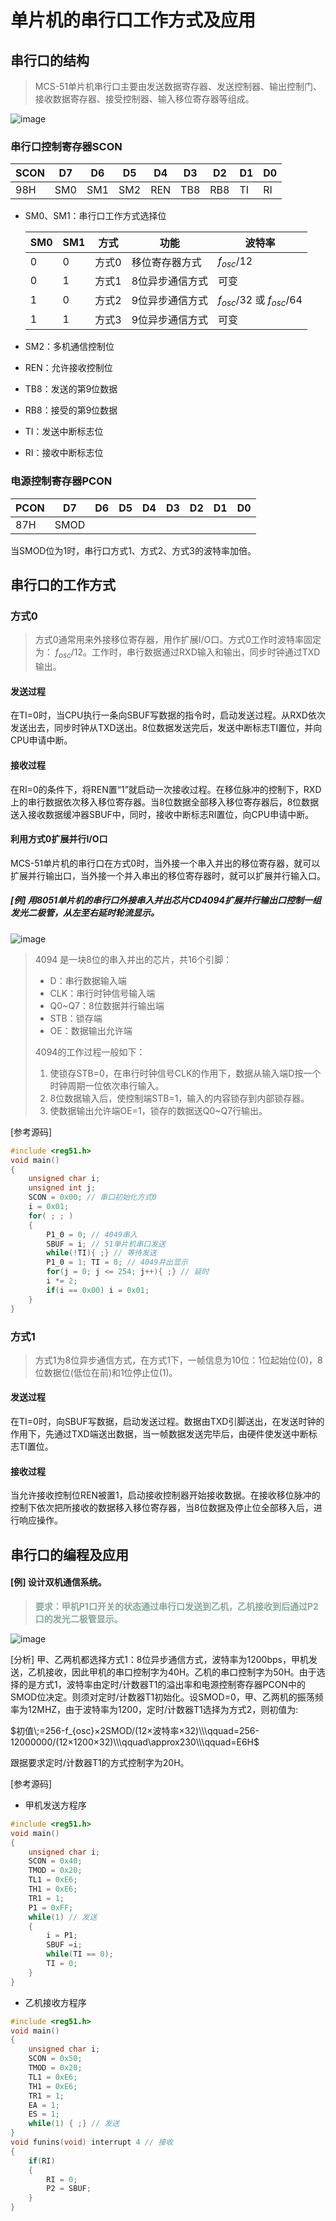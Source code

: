 # 单片机的串行口工作方式及应用

## 串行口的结构

> MCS-51单片机串行口主要由发送数据寄存器、发送控制器、输出控制门、接收数据寄存器、接受控制器、输入移位寄存器等组成。

![image](../src/10_img_serial.png)

### 串行口控制寄存器SCON

| SCON | D7   | D6   | D5   | D4   | D3   | D2   | D1   | D0   |
| ---- | ---- | ---- | ---- | ---- | ---- | ---- | ---- | ---- |
| 98H | SM0 | SM1 | SM2 | REN | TB8 | RB8 | TI |RI|

- SM0、SM1：串行口工作方式选择位

  | SM0  | SM1  | 方式  | 功能            | 波特率                       |
  | ---- | ---- | ----- | --------------- | ---------------------------- |
  | 0    | 0    | 方式0 | 移位寄存器方式  | $f_{osc}/12$                 |
  | 0    | 1    | 方式1 | 8位异步通信方式 | 可变                         |
  | 1    | 0    | 方式2 | 9位异步通信方式 | $f_{osc}/32$ 或 $f_{osc}/64$ |
  | 1    | 1    | 方式3 | 9位异步通信方式 | 可变                         |

- SM2：多机通信控制位
- REN：允许接收控制位
- TB8：发送的第9位数据
- RB8：接受的第9位数据
- TI：发送中断标志位
- RI：接收中断标志位

### 电源控制寄存器PCON

| PCON | D7   | D6   | D5   | D4   | D3   | D2   | D1   | D0   |
| ---- | ---- | ---- | ---- | ---- | ---- | ---- | ---- | ---- |
| 87H  | SMOD |      |      |      |      |      |      |      |

当SMOD位为1时，串行口方式1、方式2、方式3的波特率加倍。

## 串行口的工作方式

### 方式0

> 方式0通常用来外接移位寄存器，用作扩展I/O口。方式0工作时波特率固定为： $f_{osc}/12$。工作时，串行数据通过RXD输入和输出，同步时钟通过TXD输出。

#### 发送过程

在TI=0时，当CPU执行一条向SBUF写数据的指令时，启动发送过程。从RXD依次发送出去，同步时钟从TXD送出。8位数据发送完后，发送中断标志TI置位，并向CPU申请中断。

#### 接收过程

在RI=0的条件下，将REN置“1”就启动一次接收过程。在移位脉冲的控制下，RXD上的串行数据依次移入移位寄存器。当8位数据全部移入移位寄存器后，8位数据送入接收数据缓冲器SBUF中，同时，接收中断标志RI置位，向CPU申请中断。

#### 利用方式0扩展并行I/O口

MCS-51单片机的串行口在方式0时，当外接一个串入并出的移位寄存器，就可以扩展并行输出口，当外接一个并入串出的移位寄存器时，就可以扩展并行输入口。

##### [例] 用8051单片机的串行口外接串入并出芯片CD4094扩展并行输出口控制一组发光二极管，从左至右延时轮流显示。

![image](../src/10_img_cd4094.png)

> 4094 是一块8位的串入并出的芯片，共16个引脚：
>
> - D：串行数据输入端
> - CLK：串行时钟信号输入端
> - Q0\~Q7：8位数据并行输出端
> - STB：锁存端
> - OE：数据输出允许端
>
> 4094的工作过程一般如下：
>
> 1. 使锁存STB=0，在串行时钟信号CLK的作用下，数据从输入端D按一个时钟周期一位依次串行输入。
> 2. 8位数据输入后，使控制端STB=1，输入的内容锁存到内部锁存器。
> 3. 使数据输出允许端OE=1，锁存的数据送Q0\~Q7行输出。

[参考源码]

```c
#include <reg51.h>
void main()
{
    unsigned char i;
    unsigned int j;
    SCON = 0x00; // 串口初始化方式0
    i = 0x01;
    for( ; ; )
    {
        P1_0 = 0; // 4049串入
        SBUF = i; // 51单片机串口发送
        while(!TI){ ;} // 等待发送
        P1_0 = 1; TI = 0; // 4049并出显示
        for(j = 0; j <= 254; j++){ ;} // 延时
        i *= 2;
        if(i == 0x00) i = 0x01;
    }
}
```



### 方式1

> 方式1为8位异步通信方式，在方式1下，一帧信息为10位：1位起始位(0)，8位数据位(低位在前)和1位停止位(1)。

#### 发送过程

在TI=0时，向SBUF写数据，启动发送过程。数据由TXD引脚送出，在发送时钟的作用下，先通过TXD端送出数据，当一帧数据发送完毕后，由硬件使发送中断标志TI置位。

#### 接收过程

当允许接收控制位REN被置1，启动接收控制器开始接收数据。在接收移位脉冲的控制下依次把所接收的数据移入移位寄存器，当8位数据及停止位全部移入后，进行响应操作。

## 串行口的编程及应用

#### [例] 设计双机通信系统。

> <font color=#88aa99>**要求：甲机P1口开关的状态通过串行口发送到乙机，乙机接收到后通过P2口的发光二极管显示。**</font>

![image](../src/10_img_communication.png)

[分析] 甲、乙两机都选择方式1：8位异步通信方式，波特率为1200bps，甲机发送，乙机接收，因此甲机的串口控制字为40H。乙机的串口控制字为50H。由于选择的是方式1，波特率由定时/计数器T1的溢出率和电源控制寄存器PCON中的SMOD位决定。则须对定时/计数器T1初始化。设SMOD=0，甲、乙两机的振荡频率为12MHZ，由于波特率为1200，定时/计数器T1选择为方式2，则初值为:

$初值\;=256-f_{osc}×2SMOD/(12×波特率×32)\\\qquad=256-12000000/(12×1200×32)\\\qquad\approx230\\\qquad=E6H$

跟据要求定时/计数器T1的方式控制字为20H。

[参考源码]

- 甲机发送方程序

```c
#include <reg51.h>
void main()
{
    unsigned char i;
    SCON = 0x40;
    TMOD = 0x20;
    TL1 = 0xE6;
    TH1 = 0xE6;
    TR1 = 1;
    P1 = 0xFF;
    while(1) // 发送
    {
        i = P1;
        SBUF =i;
        while(TI == 0);
        TI = 0;
    }
}
```



- 乙机接收方程序

```c
#include <reg51.h>
void main()
{
    unsigned char i;
    SCON = 0x50;
    TMOD = 0x20;
    TL1 = 0xE6;
    TH1 = 0xE6;
    TR1 = 1;
    EA = 1;
    ES = 1;
    while(1) { ;} // 发送
}
void funins(void) interrupt 4 // 接收
{
    if(RI)
    {
        RI = 0;
        P2 = SBUF;
    }
}
```